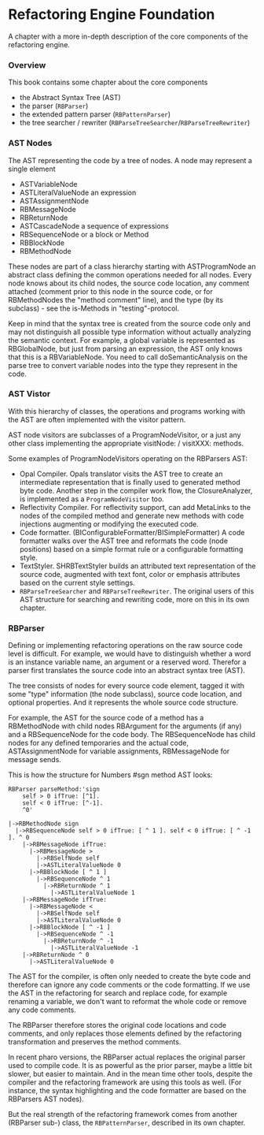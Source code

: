 # Refactoring Engine Foundation

A chapter with a more in-depth description of the core components of the refactoring engine.

### Overview

This book contains some chapter about the core components

- the Abstract Syntax Tree (AST)
- the parser (`RBParser`)
- the extended pattern parser (`RBPatternParser`)
- the tree searcher / rewriter (`RBParseTreeSearcher`/`RBParseTreeRewriter`)

### AST Nodes

The AST representing the code by a tree of nodes. A node may represent 
a single element
- ASTVariableNode 
- ASTLiteralValueNode 
an expression
- ASTAssignmentNode
- RBMessageNode
- RBReturnNode
- ASTCascadeNode
a sequence of expressions
- RBSequenceNode
or a block or Method
- RBBlockNode
- RBMethodNode

These nodes are part of a class hierarchy starting with ASTProgramNode an abstract class defining the common operations needed for all nodes. Every node knows about its child nodes, the source code location, any comment attached (comment prior to this node in the source code, or for RBMethodNodes the "method comment" line), and the type (by its subclass) - see the is-Methods in "testing"-protocol.

Keep in mind that the syntax tree is created from the source code only and may not distinguish all possible type information without actually analyzing the semantic context. For example, a global variable is represented as RBGlobalNode, but just from parsing an expression, the AST only knows that this is a RBVariableNode. You need to call doSemanticAnalysis on the parse tree to convert variable nodes into the  type they represent in the code.

### AST Vistor

With this hierarchy of classes, the operations and programs working with the AST are often implemented with the visitor pattern.

AST node visitors are subclasses of a ProgramNodeVisitor, or a just any other class implementing the appropriate visitNode: / visitXXX: methods.

Some examples of ProgramNodeVisitors operating on the RBParsers AST:

- Opal Compiler. Opals translator visits the AST tree to create an intermediate representation that is finally used to generated method byte code. Another step in the compiler work flow, the ClosureAnalyzer, is implemented as
a `ProgramNodeVisitor` too.
- Reflectivity Compiler. For reflectivity support, can add MetaLinks to the nodes of the compiled method and generate new methods with code injections augmenting or modifying the executed code.
- Code formatter. (BIConfigurableFormatter/BISimpleFormatter) A code formatter walks over the AST tree and reformats the code (node positions) based on a simple format rule or a configurable formatting style.
- TextStyler. SHRBTextStyler builds an attributed text representation of the source code, augmented with text font, color or emphasis attributes based on the current style settings.
- `RBParseTreeSearcher` and `RBParseTreeRewriter`. The original users of this AST structure for searching and rewriting code, more on this in its own chapter.

### RBParser

Defining or implementing refactoring operations on the raw source code level is difficult. For example, we would have to distinguish whether a word is an instance variable name, an argument or a reserved word.
Therefor a parser first translates the source code into an abstract syntax tree (AST).

The tree consists of nodes for every source code element, tagged it with some "type" information (the node subclass), source code location, and optional properties. And it represents the whole source code structure. 

For example, the AST for the source code of a method has a RBMethodNode with child nodes RBArgument for the arguments (if any) and a RBSequenceNode for the code body. The RBSequenceNode has child nodes for any
defined temporaries and the actual code, ASTAssignmentNode for variable assignments, RBMessageNode for message sends.

This is how the structure for Numbers #sgn method AST looks:

```st
RBParser parseMethod:'sign
	self > 0 ifTrue: [^1].
	self < 0 ifTrue: [^-1].
	^0'
```
```
|->RBMethodNode sign
  |->RBSequenceNode self > 0 ifTrue: [ ^ 1 ]. self < 0 ifTrue: [ ^ -1 ]. ^ 0
    |->RBMessageNode ifTrue:
      |->RBMessageNode >
        |->RBSelfNode self
        |->ASTLiteralValueNode 0
      |->RBBlockNode [ ^ 1 ]
        |->RBSequenceNode ^ 1
          |->RBReturnNode ^ 1
            |->ASTLiteralValueNode 1
    |->RBMessageNode ifTrue:
      |->RBMessageNode <
        |->RBSelfNode self
        |->ASTLiteralValueNode 0
      |->RBBlockNode [ ^ -1 ]
        |->RBSequenceNode ^ -1
          |->RBReturnNode ^ -1
            |->ASTLiteralValueNode -1
    |->RBReturnNode ^ 0
      |->ASTLiteralValueNode 0
```

The AST for the compiler, is often only needed to create the byte code and therefore can ignore any code comments or the code formatting. If we use the AST in the refactoring for search and replace code, for example renaming a variable, we don't want to reformat the whole code or remove any code comments. 

The RBParser therefore stores the original code locations and code comments, and only replaces those elements defined by the refactoring transformation and preserves the method comments.

In recent pharo versions, the RBParser actual replaces the original parser used to compile code. It is as powerful as the prior parser, maybe a little bit slower, but easier to maintain. And in the mean time other tools, despite the compiler and the refactoring framework are using this tools as well. (For instance, the syntax highlighting and the code formatter are based on the RBParsers AST nodes).

But the real strength of the refactoring framework comes from another (RBParser sub-) class, the 
`RBPatternParser`, described in its own chapter.
